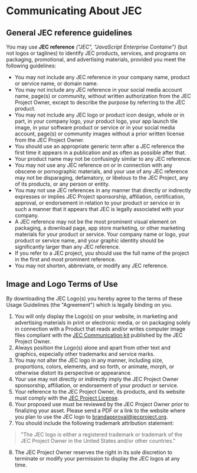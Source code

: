 # Communicating About JEC

## General JEC reference guidelines

You may use **JEC reference** _("JEC", "JavaScript Enterprise Containe")_  (but not logos or taglines) to identify JEC products, services, and programs on packaging, promotional, and advertising materials, provided you meet the following guidelines:

- You may not include any JEC reference in your company name, product or service name, or domain name.
- You may not include any JEC reference in your social media account name, page(s) or community, without written authorization from the JEC Project Owner, except to describe the purpose by referring to the JEC product.
- You may not include any JEC logo or product icon design, whole or in part, in your company logo, your product logo, your app launch tile image, in your software product or service or in your social media account, page(s) or community images without a prior written license from the JEC Project Owner.
- You should use an appropriate generic term after a JEC reference the first time it appears in a publication and as often as possible after that.
- Your product name may not be confusingly similar to any JEC reference.
- You may not use any JEC reference on or in connection with any obscene or pornographic materials, and your use of any JEC reference may not be disparaging, defamatory, or libelous to the JEC Project, any of its products, or any person or entity.
- You may not use JEC references in any manner that directly or indirectly expresses or implies JEC Project sponsorship, affiliation, certification, approval, or endorsement in relation to your product or service or in such a manner that it appears that JEC is legally associated with your company.
- A JEC reference may not be the most prominent visual element on packaging, a download page, app store marketing, or other marketing materials for your product or service. Your company name or logo, your product or service name, and your graphic identity should be significantly larger than any JEC reference.
- If you refer to a JEC project, you should use the full name of the project in the first and most prominent reference.
- You may not shorten, abbreviate, or modify any JEC reference.

## Image and Logo Terms of Use

By downloading the JEC Logo(s) you hereby agree to the terms of these Usage Guidelines (the "Agreement") which is legally binding on you.

1. You will only display the Logo(s) on your website, in marketing and advertising materials in print or electronic media, or on packaging solely in connection with a Product that reads and/or writes computer image files compliant with the [JEC Communication kit](./docs/communication-kit) published by the JEC Project Owner.
2. Always position the Logo(s) alone and apart from other text and graphics, especially other trademarks and service marks.
3. You may not alter the JEC logo in any manner, including size, proportions, colors, elements, and so forth, or animate, morph, or otherwise distort its perspective or appearance.
4. Your use may not directly or indirectly imply the JEC Project Owner sponsorship, affiliation, or endorsement of your product or service.
5. Your reference to the JEC Project Owner, its products, and its website must comply with the [JEC Project License](https://github.com/jec-project/JEC/blob/master/COPYING).
6. Your proposed use must be reviewed by the JEC Project Owner prior to finalizing your asset. Please send a PDF or a link to the website where you plan to use the JEC logo to brandapproval@jecproject.org.
7. You should include the following trademark attribution statement:

> "The JEC logo is either a registered trademark or trademark of the JEC Project Owner in the United States and/or other countries."

8. The JEC Project Owner reserves the right in its sole discretion to terminate or modify your permission to display the JEC logos at any time.